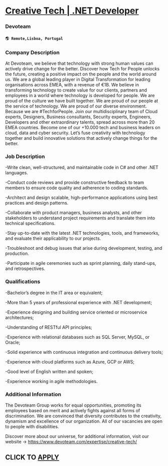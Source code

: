 # [Creative Tech | .NET Developer](https://www.remotewlb.com/apply/creative-tech-net-developer)  
### Devoteam  
#### `🌎 Remote,Lisboa, Portugal`  

### **Company Description**

At Devoteam, we believe that technology with strong human values can actively drive change for the better. Discover how Tech for People unlocks the future, creating a positive impact on the people and the world around us. We are a global leading player in Digital Transformation for leading organisations across EMEA, with a revenue of €1B. We believe in transforming technology to create value for our clients, partners and employees in a world where technology is developed for people. We are proud of the culture we have built together. We are proud of our people at the service of technology. We are proud of our diverse environment. Because we are #TechforPeople. Join our multidisciplinary team of Cloud experts, Designers, Business consultants, Security experts, Engineers, Developers and other extraordinary talents, spread across more than 20 EMEA countries. Become one of our +10.000 tech and business leaders on cloud, data and cyber security. Let’s fuse creativity with technology
together and build innovative solutions that actively change things for the better.

###  **Job Description**

-Write clean, well-structured, and maintainable code in C# and other .NET languages.

-Conduct code reviews and provide constructive feedback to team members to ensure code quality and adherence to coding standards.

-Architect and design scalable, high-performance applications using best practices and design patterns.

-Collaborate with product managers, business analysts, and other stakeholders to understand project requirements and translate them into technical specifications.

-Stay up-to-date with the latest .NET technologies, tools, and frameworks, and evaluate their applicability to our projects.

-Troubleshoot and debug issues that arise during development, testing, and production.

-Participate in agile ceremonies such as sprint planning, daily stand-ups, and retrospectives.

###  **Qualifications**

-Bachelor’s degree in the IT area or equivalent;

-More than 5 years of professional experience with .NET development;

-Experience designing and building service oriented or microservice architectures;

-Understanding of RESTful API principles;

-Experience with relational databases such as SQL Server, MySQL, or Oracle;

-Solid experience with continuous integration and continuous delivery tools;

-Experience with cloud platforms such as Azure, GCP or AWS;

-Good level of English written and spoken;

-Experience working in agile methodologies.

###  **Additional Information**

The Devoteam Group works for equal opportunities, promoting its employees based on merit and actively fights against all forms of discrimination. We are convinced that diversity contributes to the creativity, dynamism and excellence of our organization. All of our vacancies are open to people with disabilities.

Discover more about our universe, for additional information, visit our website -> https://www.devoteam.com/expertise/creative-tech/

  
## CLICK TO [APPLY](https://www.remotewlb.com/apply/creative-tech-net-developer)

